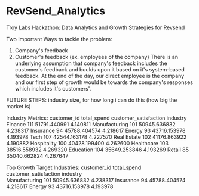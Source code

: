 # RevSend_Analytics

Troy Labs Hackathon: Data Analytics and Growth Strategies for Revsend

Two Important Ways to tackle the problem:

1. Company's feedback
2. Customer's feedback (ex. employees of the company)
   There is an underlying assumption that company's feedback includes the customer's feedback and buulds upon it based on it's system-based feedback. At the end of the day, our direct employee is the company and our first step of growth would be towards the company's responses which includes it's customers'.

FUTURE STEPS: industry size, for how long i can do this (how big the market is)

Industry Metrics:
customer_id total_spend customer_satisfaction
industry  
Finance 111 51791.440991 4.140811
Manufacturing 101 50945.636832 4.238317
Insurance 94 45788.404574 4.218617
Energy 93 43716.153978 4.193978
Tech 107 42544.163178 4.227570
Real Estate 102 41176.863922 4.190882
Hospitality 100 40428.199400 4.262600
Healthcare 103 38516.558932 4.269320
Education 104 35649.253846 4.193269
Retail 85 35040.662824 4.267647

Top Growth Target Industries:
customer_id total_spend customer_satisfaction
industry  
Manufacturing 101 50945.636832 4.238317
Insurance 94 45788.404574 4.218617
Energy 93 43716.153978 4.193978
